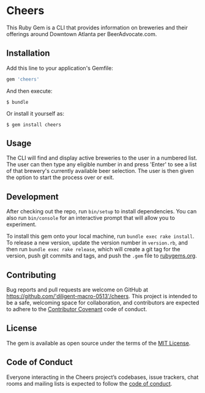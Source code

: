 # Cheers

This Ruby Gem is a CLI that provides information on breweries and their offerings around Downtown Atlanta per BeerAdvocate.com.


## Installation

Add this line to your application's Gemfile:

```ruby
gem 'cheers'
```

And then execute:

    $ bundle

Or install it yourself as:

    $ gem install cheers

## Usage

The CLI will find and display active breweries to the user in a numbered list. The user can then type any eligible number in and press 'Enter' to see a list of that brewery's currently available beer selection. The user is then given the option to start the process over or exit.

## Development

After checking out the repo, run `bin/setup` to install dependencies. You can also run `bin/console` for an interactive prompt that will allow you to experiment.

To install this gem onto your local machine, run `bundle exec rake install`. To release a new version, update the version number in `version.rb`, and then run `bundle exec rake release`, which will create a git tag for the version, push git commits and tags, and push the `.gem` file to [rubygems.org](https://rubygems.org).

## Contributing

Bug reports and pull requests are welcome on GitHub at https://github.com/'diligent-macro-0513'/cheers. This project is intended to be a safe, welcoming space for collaboration, and contributors are expected to adhere to the [Contributor Covenant](http://contributor-covenant.org) code of conduct.

## License

The gem is available as open source under the terms of the [MIT License](https://opensource.org/licenses/MIT).

## Code of Conduct

Everyone interacting in the Cheers project’s codebases, issue trackers, chat rooms and mailing lists is expected to follow the [code of conduct](https://github.com/'diligent-macro-0513'/cheers/blob/master/CODE_OF_CONDUCT.md).
